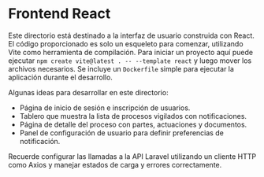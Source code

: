 # Frontend React

Este directorio está destinado a la interfaz de usuario construida con React.  El
código proporcionado es solo un esqueleto para comenzar, utilizando Vite como
herramienta de compilación.  Para iniciar un proyecto aquí puede ejecutar
`npm create vite@latest . -- --template react` y luego mover los archivos
necesarios.  Se incluye un `Dockerfile` simple para ejecutar la aplicación
durante el desarrollo.

Algunas ideas para desarrollar en este directorio:

- Página de inicio de sesión e inscripción de usuarios.
- Tablero que muestra la lista de procesos vigilados con notificaciones.
- Página de detalle del proceso con partes, actuaciones y documentos.
- Panel de configuración de usuario para definir preferencias de notificación.

Recuerde configurar las llamadas a la API Laravel utilizando un cliente HTTP
como Axios y manejar estados de carga y errores correctamente.